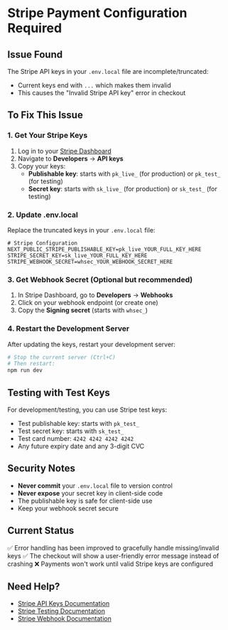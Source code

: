# Stripe Payment Configuration Required

## Issue Found
The Stripe API keys in your `.env.local` file are incomplete/truncated:
- Current keys end with `...` which makes them invalid
- This causes the "Invalid Stripe API key" error in checkout

## To Fix This Issue

### 1. Get Your Stripe Keys
1. Log in to your [Stripe Dashboard](https://dashboard.stripe.com)
2. Navigate to **Developers** → **API keys**
3. Copy your keys:
   - **Publishable key**: starts with `pk_live_` (for production) or `pk_test_` (for testing)
   - **Secret key**: starts with `sk_live_` (for production) or `sk_test_` (for testing)

### 2. Update .env.local
Replace the truncated keys in your `.env.local` file:

```env
# Stripe Configuration
NEXT_PUBLIC_STRIPE_PUBLISHABLE_KEY=pk_live_YOUR_FULL_KEY_HERE
STRIPE_SECRET_KEY=sk_live_YOUR_FULL_KEY_HERE
STRIPE_WEBHOOK_SECRET=whsec_YOUR_WEBHOOK_SECRET_HERE
```

### 3. Get Webhook Secret (Optional but recommended)
1. In Stripe Dashboard, go to **Developers** → **Webhooks**
2. Click on your webhook endpoint (or create one)
3. Copy the **Signing secret** (starts with `whsec_`)

### 4. Restart the Development Server
After updating the keys, restart your development server:
```bash
# Stop the current server (Ctrl+C)
# Then restart:
npm run dev
```

## Testing with Test Keys
For development/testing, you can use Stripe test keys:
- Test publishable key: starts with `pk_test_`
- Test secret key: starts with `sk_test_`
- Test card number: `4242 4242 4242 4242`
- Any future expiry date and any 3-digit CVC

## Security Notes
- **Never commit** your `.env.local` file to version control
- **Never expose** your secret key in client-side code
- The publishable key is safe for client-side use
- Keep your webhook secret secure

## Current Status
✅ Error handling has been improved to gracefully handle missing/invalid keys
✅ The checkout will show a user-friendly error message instead of crashing
❌ Payments won't work until valid Stripe keys are configured

## Need Help?
- [Stripe API Keys Documentation](https://stripe.com/docs/keys)
- [Stripe Testing Documentation](https://stripe.com/docs/testing)
- [Stripe Webhook Documentation](https://stripe.com/docs/webhooks)
